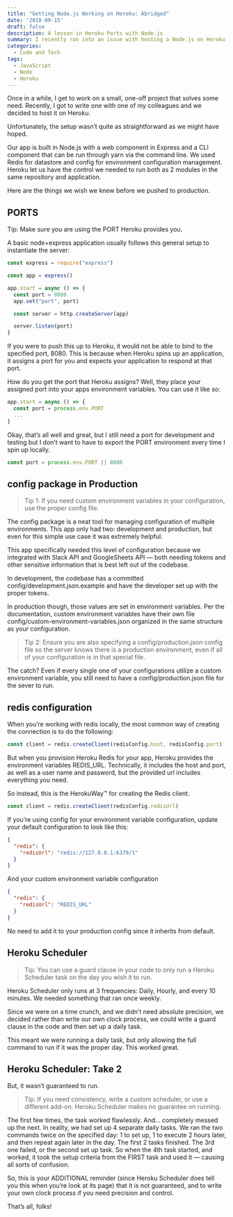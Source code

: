 ```yaml
---
title: "Getting Node.js Working on Heroku: Abridged"
date: '2018-09-15'
draft: false
description: A lesson in Heroku Ports with Node.js
summary: I recently ran into an issue with hosting a Node.js on Heroku. Turns out, Heroku needed a little extra configuration.
categories:
  - Code and Tech
tags:
  - JavaScript
  - Node
  - Heroku
---
```


Once in a while, I get to work on a small, one-off project that solves some need. Recently, I got to write one with one of my colleagues and we decided to host it on Heroku.

Unfortunately, the setup wasn’t quite as straightforward as we might have hoped.

Our app is built in Node.js with a web component in Express and a CLI component that can be run through yarn via the command line. We used Redis for datastore and config for environment configuration management. Heroku let us have the control we needed to run both as 2 modules in the same repository and application.

Here are the things we wish we knew before we pushed to production.

## PORTS
Tip: Make sure you are using the PORT Heroku provides you.

A basic node+express application usually follows this general setup to instantiate the server:

```js
const express = require("express")

const app = express()

app.start = async () => {
  const port = 8080
  app.set("port", port)

  const server = http.createServer(app)

  server.listen(port)
}
```

If you were to push this up to Heroku, it would not be able to bind to the specified port, 8080. This is because when Heroku spins up an application, it assigns a port for you and expects your application to respond at that port.

How do you get the port that Heroku assigns? Well, they place your assigned port into your apps environment variables. You can use it like so:

```js
app.start = async () => {
  const port = process.env.PORT
  ...
}
```

Okay, that’s all well and great, but I still need a port for development and testing but I don’t want to have to export the PORT environment every time I spin up locally.

```js
const port = process.env.PORT || 8080
```

## config package in Production

> Tip 1: If you need custom environment variables in your configuration, use the proper config file.

The config package is a neat tool for managing configuration of multiple environments. This app only had two: development and production, but even for this simple use case it was extremely helpful.

This app specifically needed this level of configuration because we integrated with Slack API and GoogleSheets API — both needing tokens and other sensitive information that is best left out of the codebase.

In development, the codebase has a committed config/development.json.example and have the developer set up with the proper tokens.

In production though, those values are set in environment variables. Per the documentation, custom environment variables have their own file config/custom-environment-variables.json organized in the same structure as your configuration.

> Tip 2: Ensure you are also specifying a config/production.json config file so the server knows there is a production environment, even if all of your configuration is in that special file.

The catch? Even if every single one of your configurations utilize a custom environment variable, you still need to have a config/production.json file for the sever to run.

## redis configuration
When you’re working with redis locally, the most common way of creating the connection is to do the following:

```js
const client = redis.createClient(redisConfig.host, redisConfig.port)
```

But when you provision Heroku Redis for your app, Heroku provides the environment variables REDIS_URL. Technically, it includes the host and port, as well as a user name and password, but the provided url includes everything you need.

So instead, this is the HerokuWay™ for creating the Redis client.

```js
const client = redis.createClient(redisConfig.redisUrl)
```
If you’re using config for your environment variable configuration, update your default configuration to look like this:

```json
{
  "redis": {
    "redisUrl": "redis://127.0.0.1:6379/1"
  }
}
```
And your custom environment variable configuration

```json
{
  "redis": {
    "redisUrl": "REDIS_URL"
  }
}
```
No need to add it to your production config since it inherits from default.

## Heroku Scheduler
> Tip: You can use a guard clause in your code to only run a Heroku Scheduler task on the day you wish it to run.

Heroku Scheduler only runs at 3 frequencies: Daily, Hourly, and every 10 minutes. We needed something that ran once weekly.

Since we were on a time crunch, and we didn’t need absolute precision, we decided rather than write our own clock process, we could write a guard clause in the code and then set up a daily task.

This meant we were running a daily task, but only allowing the full command to run if it was the proper day. This worked great.

## Heroku Scheduler: Take 2
But, it wasn’t guaranteed to run.

> Tip: If you need consistency, write a custom scheduler, or use a different add-on. Heroku Scheduler makes no guarantee on running.

The first few times, the task worked flawlessly. And… completely messed up the next. In reality, we had set up 4 separate daily tasks. We ran the two commands twice on the specified day: 1 to set up, 1 to execute 2 hours later, and then repeat again later in the day. The first 2 tasks finished. The 3rd one failed, or the second set up task. So when the 4th task started, and worked, it took the setup criteria from the FIRST task and used it — causing all sorts of confusion.

So, this is your ADDITIONAL reminder (since Heroku Scheduler does tell you this when you’re look at its page) that it is not guaranteed, and to write your own clock process if you need precision and control.

That’s all, folks!